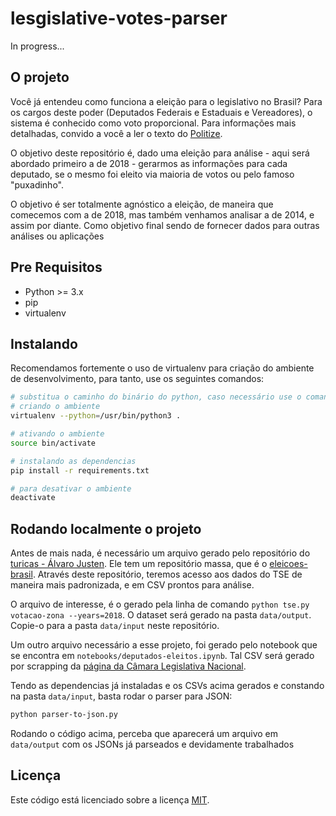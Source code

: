 # lesgislative-votes-parser

In progress...

## O projeto

Você já entendeu como funciona a eleição para o legislativo no Brasil? Para os cargos deste poder (Deputados Federais e Estaduais e Vereadores), o sistema é conhecido como voto proporcional. Para informações mais detalhadas, convido a você a ler o texto do [Politize](https://www.politize.com.br/deputados-como-sao-eleitos/).

O objetivo deste repositório é, dado uma eleição para análise - aqui será abordado primeiro a de 2018 - gerarmos as informações para cada deputado, se o mesmo foi eleito via maioria de votos ou pelo famoso "puxadinho".

O objetivo é ser totalmente agnóstico a eleição, de maneira que comecemos com a de 2018, mas também venhamos analisar a de 2014, e assim por diante. Como objetivo final sendo de fornecer dados para outras análises ou aplicações

## Pre Requisitos

* Python >= 3.x
* pip
* virtualenv

## Instalando

Recomendamos fortemente o uso de virtualenv para criação do ambiente de desenvolvimento, para tanto, use os seguintes comandos:

```sh
# substitua o caminho do binário do python, caso necessário use o comando which python
# criando o ambiente
virtualenv --python=/usr/bin/python3 .

# ativando o ambiente
source bin/activate

# instalando as dependencias
pip install -r requirements.txt

# para desativar o ambiente
deactivate
```

## Rodando localmente o projeto

Antes de mais nada, é necessário um arquivo gerado pelo repositório do [turicas - Álvaro Justen](https://github.com/turicas). Ele tem um repositório massa, que é o [eleicoes-brasil](https://github.com/turicas/eleicoes-brasil). Através deste repositório, teremos acesso aos dados do TSE de maneira mais padronizada, e em CSV prontos para análise.

O arquivo de interesse, é o gerado pela linha de comando `python tse.py votacao-zona --years=2018`. O dataset será gerado na pasta `data/output`. Copie-o para a pasta `data/input` neste repositório.

Um outro arquivo necessário a esse projeto, foi gerado pelo notebook que se encontra em `notebooks/deputados-eleitos.ipynb`. Tal CSV será gerado por scrapping da [página da Câmara Legislativa Nacional](https://www.camara.leg.br/internet/agencia/infograficos-html5/DeputadosEleitos/index.html).

Tendo as dependencias já instaladas e os CSVs acima gerados e constando na pasta `data/input`, basta rodar o parser para JSON:

```sh
python parser-to-json.py
```

Rodando o código acima, perceba que aparecerá um arquivo em `data/output` com os JSONs já parseados e devidamente trabalhados

## Licença

Este código está licenciado sobre a licença [MIT](./LICENSE).

